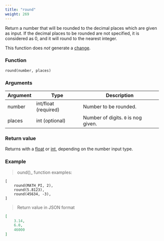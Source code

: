 ```yaml
---
title: "round"
weight: 269
---
```


Return a number that will be rounded to the decimal places which are given as input.
If the decimal places to be rounded are not specified, it is considered as 0, and it will round to the nearest integer.

This function does *not* generate a [change](../../../overview/changes).

### Function

`round(number, places)`

### Arguments

Argument | Type                 | Description
-------- | -------------------- | ------------
number   | int/float (required) | Number to be rounded.
places   | int (optional)       | Number of digits. `0` is nog given.

### Return value

Returns with a [float](../../../data-types/float) or [int](../../../data-types/int), depending on the number input type.

### Example

> ound()_ function examples:

```thingsdb,json_response
[
    round(MATH_PI, 2),
    round(5.8123),
    round(45634, -3),
]
```

> Return value in JSON format

```json
[
    3.14,
    6.0,
    46000
]
```
